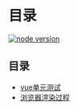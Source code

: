 # 目录
[![node version][node-image]][node-url]

[node-image]: https://img.shields.io/badge/node.js-%3E=_8-green.svg?style=flat-square
[node-url]: http://nodejs.org/download/

## 目录
* [vue单元测试](https://github.com/ljcGitHub/FE/blob/master/issues/vue-test.md)
* [浏览器渲染过程](https://github.com/ljcGitHub/FE/blob/master/issues/browser-rendering-process.md)

 


